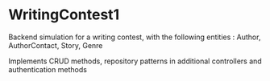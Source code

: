 # WritingContest1
Backend simulation for a writing contest, with the following entities : Author, AuthorContact, Story, Genre

Implements CRUD methods, repository patterns in additional controllers and authentication methods
